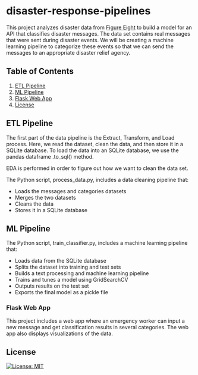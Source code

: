 # disaster-response-pipelines
This project analyzes disaster data from [Figure Eight](https://www.figure-eight.com/) to build a model for an API that classifies disaster messages. The data set contains real messages that were sent during disaster events. We will be creating a machine learning pipeline to categorize these events so that we can send the messages to an appropriate disaster relief agency.

## Table of Contents
1. [ETL Pipeline](#etl)
2. [ML Pipeline](#ml)
3. [Flask Web App](#web)
4. [License](#license)

<a name="etl"></a>
## ETL Pipeline
The first part of the data pipeline is the Extract, Transform, and Load process. Here, we read the dataset, clean the data, and then store it in a SQLite database. To load the data into an SQLite database, we use the pandas dataframe .to_sql() method.

EDA is performed in order to figure out how we want to clean the data set. 

The Python script, process_data.py, includes a data cleaning pipeline that:

- Loads the messages and categories datasets
- Merges the two datasets
- Cleans the data
- Stores it in a SQLite database

<a name="ml"></a>
## ML Pipeline
The Python script, train_classifier.py, includes a machine learning pipeline that:

- Loads data from the SQLite database
- Splits the dataset into training and test sets
- Builds a text processing and machine learning pipeline
- Trains and tunes a model using GridSearchCV
- Outputs results on the test set
- Exports the final model as a pickle file

<a name="web"></a>
### Flask Web App
This project includes a web app where an emergency worker can input a new message and get classification results in several categories. The web app also displays visualizations of the data. 

<a name="license"></a>
## License
[![License: MIT](https://img.shields.io/badge/License-MIT-yellow.svg)](https://opensource.org/licenses/MIT)
